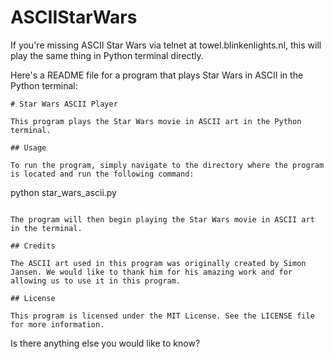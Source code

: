 # ASCIIStarWars
If you're missing ASCII Star Wars via telnet at towel.blinkenlights.nl, this will play the same thing in Python terminal directly. 

Here's a README file for a program that plays Star Wars in ASCII in the Python terminal:

```
# Star Wars ASCII Player

This program plays the Star Wars movie in ASCII art in the Python terminal.

## Usage

To run the program, simply navigate to the directory where the program is located and run the following command:

```
python star_wars_ascii.py
```

The program will then begin playing the Star Wars movie in ASCII art in the terminal.

## Credits

The ASCII art used in this program was originally created by Simon Jansen. We would like to thank him for his amazing work and for allowing us to use it in this program.

## License

This program is licensed under the MIT License. See the LICENSE file for more information.
```

Is there anything else you would like to know?
